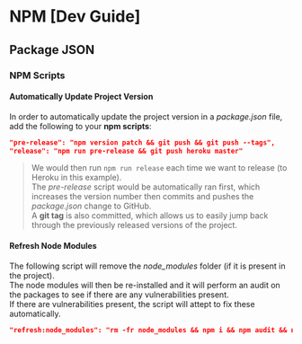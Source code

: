 # NPM [Dev Guide]

## Package JSON
### NPM Scripts
#### Automatically Update Project Version
In order to automatically update the project version in a *package.json* file, add the following to your **npm scripts**:

```json
"pre-release": "npm version patch && git push && git push --tags",
"release": "npm run pre-release && git push heroku master"
```

> We would then run `npm run release` each time we want to release (to Heroku in this example).\
> The *pre-release* script would be automatically ran first, which increases the version number then commits and pushes the *package.json* change to GitHub.\
> A **git tag** is also committed, which allows us to easily jump back through the previously released versions of the project.


#### Refresh Node Modules
The following script will remove the *node_modules* folder (if it is present in the project).\
The node modules will then be re-installed and it will perform an audit on the packages to see if there are any vulnerabilities present.\
If there are vulnerabilities present, the script will attept to fix these automatically.

```json
"refresh:node_modules": "rm -fr node_modules && npm i && npm audit && npm audit fix"
```
